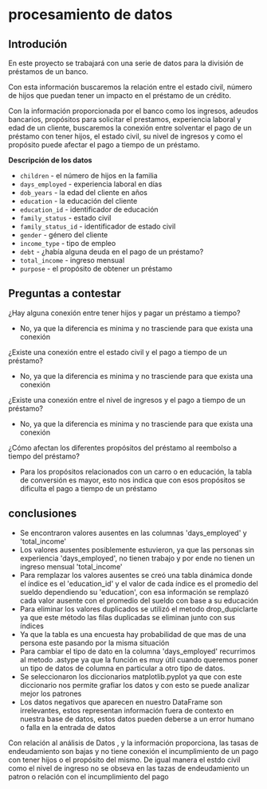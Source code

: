 # procesamiento de datos
## Introdución 
En este proyecto se trabajará con una serie de datos para la división de préstamos de un banco.

Con esta información buscaremos la relación entre el estado civil, número de hijos que puedan tener un impacto en el préstamo de un crédito.

Con la información proporcionada por el banco como los ingresos, adeudos bancarios, propósitos para solicitar el prestamos, experiencia laboral y edad de un cliente, buscaremos la conexión entre solventar el pago de un préstamo con tener hijos, el estado civil, su nivel de ingresos y como el propósito puede afectar el pago a tiempo de un préstamo.

**Descripción de los datos**
- `children` - el número de hijos en la familia
- `days_employed` - experiencia laboral en días
- `dob_years` - la edad del cliente en años
- `education` - la educación del cliente
- `education_id` - identificador de educación
- `family_status` - estado civil
- `family_status_id` - identificador de estado civil
- `gender` - género del cliente
- `income_type` - tipo de empleo
- `debt` - ¿había alguna deuda en el pago de un préstamo?
- `total_income` - ingreso mensual
- `purpose` - el propósito de obtener un préstamo

## Preguntas a contestar 
¿Hay alguna conexión entre tener hijos y pagar un préstamo a tiempo?
- No, ya que la diferencia es minima y no trasciende para que exista una conexión

¿Existe una conexión entre el estado civil y el pago a tiempo de un préstamo?

- No, ya que la diferencia es minima y no trasciende para que exista una conexión

¿Existe una conexión entre el nivel de ingresos y el pago a tiempo de un 
préstamo?

- No, ya que la diferencia es minima y no trasciende para que exista una conexión

¿Cómo afectan los diferentes propósitos del préstamo al reembolso a 
tiempo del préstamo?
- Para los propósitos relacionados con un carro o en educación, la tabla de conversión es mayor, esto nos indica que con esos propósitos se dificulta el pago a tiempo de un préstamo

## conclusiones
- Se encontraron valores ausentes en las columnas 'days_employed' y 'total_income'
- Los valores ausentes posiblemente estuvieron, ya que las personas sin experiencia 'days_employed', no tienen trabajo y por ende no tienen un ingreso mensual 'total_income'
- Para remplazar los valores ausentes se creó una tabla dinámica donde el índice es el 'education_id' y el valor de cada índice es el promedio del sueldo dependiendo su 'education', con esa información se remplazó cada valor ausente con el promedio del sueldo con base a su educación 
- Para eliminar los valores duplicados se utilizó el metodo drop_dupiclarte ya que este método las filas duplicadas se eliminan junto con sus índices
- Ya que la tabla es una encuesta hay probabilidad de que mas de una persona este pasando por la misma situación
- Para cambiar el tipo de dato en la columna 'days_employed' recurrimos al metodo .astype ya que la función es muy útil cuando queremos poner un tipo de datos de columna en particular a otro tipo de datos.
- Se seleccionaron los diccionarios matplotlib.pyplot ya que con este diccionario nos permite grafiar los datos y con esto se puede analizar mejor los patrones
- Los datos negativos que aparecen en nuestro DataFrame son irrelevantes, estos representan información fuera de contexto en nuestra base de datos, estos datos pueden deberse a un error humano o falla en la entrada de datos

Con relación al análisis de Datos , y la información proporciona, las tasas de endeudamiento son bajas y no tiene conexión el incumplimiento de un pago con tener hijos o el propósito del mismo.
De igual manera el estdo civil como el nivel de ingreso no se obseva en las tazas de endeudamiento un patron o relación con el incumplimiento del pago
